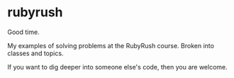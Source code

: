# rubyrush

Good time.

My examples of solving problems at the RubyRush course.
Broken into classes and topics.

If you want to dig deeper into someone else's code, then you are welcome.
